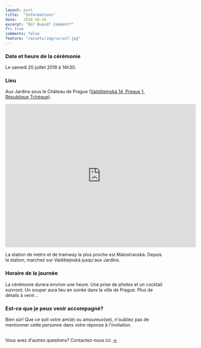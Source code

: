 ```yaml
---
layout: post
title:  "Informations"
date:   2018-10-16
excerpt: "Où? Quand? Comment?"
fr: true
comments: false
feature: "/assets/img/us/us7.jpg"
---
```



### Date et heure de la cérémonie

Le samedi 20 juillet 2019 à 14h30.

### Lieu

Aux Jardins sous le Château de Prague (<a href="https://goo.gl/maps/5QXy6FHM8tR2">Valdštejnská 14, Prague 1, République Tchèque</a>).

<iframe src="https://www.google.com/maps/embed?pb=!1m18!1m12!1m3!1d2456.8966402713013!2d14.405383811518716!3d50.09093382200063!2m3!1f0!2f0!3f0!3m2!1i1024!2i768!4f13.1!3m3!1m2!1s0x0%3A0x81e732b40ce9ee51!2sGardens+below+Prague+Castle!5e0!3m2!1sen!2sfr!4v1549119562276" width="600" height="450" frameborder="0" style="border:0" allowfullscreen></iframe>


La station de métro et de tramway la plus proche est Malostranská. Depuis la
station, marchez sur Valdštejnská jusqu'aux Jardins.

### Horaire de la journée

La cérémonie durera environ une heure. Une prise de photos et un cocktail
suivront. Un souper aura lieu en soirée dans la ville de Prague. Plus de détails
à venir...

### Est-ce que je peux venir accompagné?

Bien sûr! Que ce soit votre ami(e) ou amoureux(se), n'oubliez pas de mentionner
cette personne dans votre réponse à l'invitation.


<br/>
Vous avez d'autres questions? Contactez-nous ici: <a href="https://helena-benoit.github.io//contact-fr/" class="btn zoombtn"> &rarr; </a> <br/>